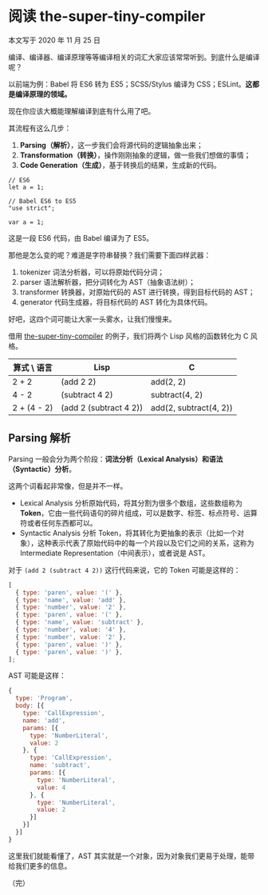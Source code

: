 # 阅读 the-super-tiny-compiler

本文写于 2020 年 11 月 25 日

编译、编译器、编译原理等等编译相关的词汇大家应该常常听到。到底什么是编译呢？

以前端为例：Babel 将 ES6 转为 ES5；SCSS/Stylus 编译为 CSS；ESLint。**这都是编译原理的领域。**

现在你应该大概能理解编译到底有什么用了吧。

其流程有这么几步：

1. **Parsing（解析）**，这一步我们会将源代码的逻辑抽象出来；
2. **Transformation（转换）**，操作刚刚抽象的逻辑，做一些我们想做的事情；
3. **Code Generation（生成）**，基于转换后的结果，生成新的代码。

```JS
// ES6
let a = 1;

// Babel ES6 to ES5
"use strict";

var a = 1;
```

这是一段 ES6 代码，由 Babel 编译为了 ES5。

那他是怎么变的呢？难道是字符串替换？我们需要下面四样武器：

1. tokenizer 词法分析器，可以将原始代码分词；
2. parser 语法解析器，把分词转化为 AST（抽象语法树）；
3. transformer 转换器，对原始代码的 AST 进行转换，得到目标代码的 AST；
4. generator 代码生成器，将目标代码的 AST 转化为具体代码。

好吧，这四个词可能让大家一头雾水，让我们慢慢来。

借用 [the-super-tiny-compiler](https://github.com/jamiebuilds/the-super-tiny-compiler) 的例子，我们将两个 Lisp 风格的函数转化为 C 风格。

| 算式 \ 语言 | Lisp                   | C                      |
| ----------- | ---------------------- | ---------------------- |
| 2 + 2       | (add 2 2)              | add(2, 2)              |
| 4 - 2       | (subtract 4 2)         | subtract(4, 2)         |
| 2 + (4 - 2) | (add 2 (subtract 4 2)) | add(2, subtract(4, 2)) |

## Parsing 解析

Parsing 一般会分为两个阶段：**词法分析（Lexical Analysis）**和**语法（Syntactic）分析**。

这两个词看起非常像，但是并不一样。

- Lexical Analysis 分析原始代码，将其分割为很多个数组，这些数组称为 **Token**，它由一些代码语句的碎片组成，可以是数字、标签、标点符号、运算符或者任何东西都可以。
- Syntactic Analysis 分析 Token，将其转化为更抽象的表示（比如一个对象），这种表示代表了原始代码中的每一个片段以及它们之间的关系，这称为 Intermediate Representation（中间表示），或者说是 AST。

对于 `(add 2 (subtract 4 2))` 这行代码来说，它的 Token 可能是这样的：

```js
[
  { type: 'paren', value: '(' },
  { type: 'name', value: 'add' },
  { type: 'number', value: '2' },
  { type: 'paren', value: '(' },
  { type: 'name', value: 'subtract' },
  { type: 'number', value: '4' },
  { type: 'number', value: '2' },
  { type: 'paren', value: ')' },
  { type: 'paren', value: ')' },
];
```

AST 可能是这样：

```js
{
  type: 'Program',
  body: [{
    type: 'CallExpression',
    name: 'add',
    params: [{
      type: 'NumberLiteral',
      value: 2
    }, {
      type: 'CallExpression',
      name: 'subtract',
      params: [{
        type: 'NumberLiteral',
        value: 4
      }, {
        type: 'NumberLiteral',
        value: 2
      }]
    }]
  }]
}
```

这里我们就能看懂了，AST 其实就是一个对象，因为对象我们更易于处理，能带给我们更多的信息。

（完）
